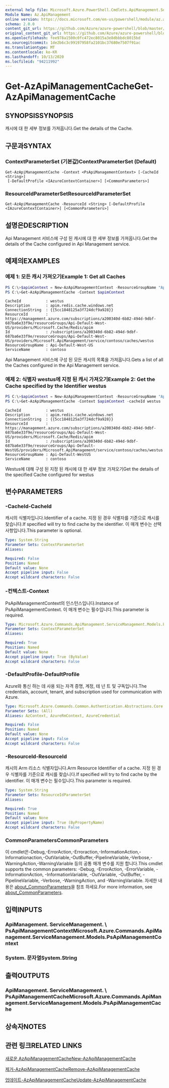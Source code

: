 ```yaml
---
external help file: Microsoft.Azure.PowerShell.Cmdlets.ApiManagement.ServiceManagement.dll-Help.xml
Module Name: Az.ApiManagement
online version: https://docs.microsoft.com/en-us/powershell/module/az.apimanagement/get-azapimanagementcache
schema: 2.0.0
content_git_url: https://github.com/Azure/azure-powershell/blob/master/src/ApiManagement/ApiManagement/help/Get-AzApiManagementCache.md
original_content_git_url: https://github.com/Azure/azure-powershell/blob/master/src/ApiManagement/ApiManagement/help/Get-AzApiManagementCache.md
ms.openlocfilehash: fee978a1500c0fc472ec8015a3e8dbbbdc8015bd
ms.sourcegitcommit: 1de2b6c3c99197958fa2101bc37680e7507f91ac
ms.translationtype: MT
ms.contentlocale: ko-KR
ms.lasthandoff: 10/13/2020
ms.locfileid: "94211992"
---
```

# <span data-ttu-id="fcc0c-101">Get-AzApiManagementCache</span><span class="sxs-lookup"><span data-stu-id="fcc0c-101">Get-AzApiManagementCache</span></span>

## <span data-ttu-id="fcc0c-102">SYNOPSIS</span><span class="sxs-lookup"><span data-stu-id="fcc0c-102">SYNOPSIS</span></span>
<span data-ttu-id="fcc0c-103">캐시에 대 한 세부 정보를 가져옵니다.</span><span class="sxs-lookup"><span data-stu-id="fcc0c-103">Get the details of the Cache.</span></span>

## <span data-ttu-id="fcc0c-104">구문과</span><span class="sxs-lookup"><span data-stu-id="fcc0c-104">SYNTAX</span></span>

### <span data-ttu-id="fcc0c-105">ContextParameterSet (기본값)</span><span class="sxs-lookup"><span data-stu-id="fcc0c-105">ContextParameterSet (Default)</span></span>
```
Get-AzApiManagementCache -Context <PsApiManagementContext> [-CacheId <String>]
 [-DefaultProfile <IAzureContextContainer>] [<CommonParameters>]
```

### <span data-ttu-id="fcc0c-106">ResourceIdParameterSet</span><span class="sxs-lookup"><span data-stu-id="fcc0c-106">ResourceIdParameterSet</span></span>
```
Get-AzApiManagementCache -ResourceId <String> [-DefaultProfile <IAzureContextContainer>] [<CommonParameters>]
```

## <span data-ttu-id="fcc0c-107">설명은</span><span class="sxs-lookup"><span data-stu-id="fcc0c-107">DESCRIPTION</span></span>
<span data-ttu-id="fcc0c-108">Api Management 서비스에 구성 된 캐시에 대 한 세부 정보를 가져옵니다.</span><span class="sxs-lookup"><span data-stu-id="fcc0c-108">Get the details of the Cache configured in Api Management service.</span></span>

## <span data-ttu-id="fcc0c-109">예제의</span><span class="sxs-lookup"><span data-stu-id="fcc0c-109">EXAMPLES</span></span>

### <span data-ttu-id="fcc0c-110">예제 1: 모든 캐시 가져오기</span><span class="sxs-lookup"><span data-stu-id="fcc0c-110">Example 1: Get all Caches</span></span>
```powershell
PS C:\>$apimContext = New-AzApiManagementContext -ResourceGroupName "Api-Default-WestUS" -ServiceName "contoso"
PS C:\>Get-AzApiManagementCache -Context $apimContext
```

```
CacheId           : westus
Description       : apim.redis.cache.windows.net
ConnectionString  : {{5cc1848125a3f724dcf9a928}}
ResourceId        : https://management.azure.com/subscriptions/a200340d-6b82-494d-9dbf-687ba6e33f9e/resourceGroups/Api-Default-West-US/providers/Microsoft.Cache/Redis/apim
Id                : /subscriptions/a200340d-6b82-494d-9dbf-687ba6e33f9e/resourceGroups/Api-Default-West-US/providers/Microsoft.ApiManagement/service/contoso/caches/westus
ResourceGroupName : Api-Default-West-US
ServiceName       : contoso
```

<span data-ttu-id="fcc0c-111">Api Management 서비스에 구성 된 모든 캐시의 목록을 가져옵니다.</span><span class="sxs-lookup"><span data-stu-id="fcc0c-111">Gets a list of all the Caches configured in the Api Management service.</span></span>

### <span data-ttu-id="fcc0c-112">예제 2: 식별자 westus에 지정 된 캐시 가져오기</span><span class="sxs-lookup"><span data-stu-id="fcc0c-112">Example 2: Get the Cache specified by the Identifier westus</span></span>
```powershell
PS C:\>$apimContext = New-AzApiManagementContext -ResourceGroupName "Api-Default-WestUS" -ServiceName "contoso"
PS C:\>Get-AzApiManagementCache -Context $apimContext -cacheId westus
```

```
CacheId           : westus
Description       : apim.redis.cache.windows.net
ConnectionString  : {{5cc1848125a3f724dcf9a928}}
ResourceId        : https://management.azure.com/subscriptions/a200340d-6b82-494d-9dbf-687ba6e33f9e/resourceGroups/Api-Default-West-US/providers/Microsoft.Cache/Redis/apim
Id                : /subscriptions/a200340d-6b82-494d-9dbf-687ba6e33f9e/resourceGroups/Api-Default-WestUS/providers/Microsoft.ApiManagement/service/contoso/caches/westus
ResourceGroupName : Api-Default-WestUS
ServiceName       : contoso
```

<span data-ttu-id="fcc0c-113">Westus에 대해 구성 된 지정 된 캐시에 대 한 세부 정보 가져오기</span><span class="sxs-lookup"><span data-stu-id="fcc0c-113">Get the details of the specified Cache configured for westus</span></span>

## <span data-ttu-id="fcc0c-114">변수</span><span class="sxs-lookup"><span data-stu-id="fcc0c-114">PARAMETERS</span></span>

### <span data-ttu-id="fcc0c-115">-CacheId</span><span class="sxs-lookup"><span data-stu-id="fcc0c-115">-CacheId</span></span>
<span data-ttu-id="fcc0c-116">캐시의 식별자입니다.</span><span class="sxs-lookup"><span data-stu-id="fcc0c-116">Identifier of a cache.</span></span>
<span data-ttu-id="fcc0c-117">지정 된 경우 식별자를 기준으로 캐시를 찾습니다.</span><span class="sxs-lookup"><span data-stu-id="fcc0c-117">If specified will try to find cache by the identifier.</span></span>
<span data-ttu-id="fcc0c-118">이 매개 변수는 선택 사항입니다.</span><span class="sxs-lookup"><span data-stu-id="fcc0c-118">This parameter is optional.</span></span>

```yaml
Type: System.String
Parameter Sets: ContextParameterSet
Aliases:

Required: False
Position: Named
Default value: None
Accept pipeline input: False
Accept wildcard characters: False
```

### <span data-ttu-id="fcc0c-119">-컨텍스트</span><span class="sxs-lookup"><span data-stu-id="fcc0c-119">-Context</span></span>
<span data-ttu-id="fcc0c-120">PsApiManagementContext의 인스턴스입니다.</span><span class="sxs-lookup"><span data-stu-id="fcc0c-120">Instance of PsApiManagementContext.</span></span>
<span data-ttu-id="fcc0c-121">이 매개 변수는 필수입니다.</span><span class="sxs-lookup"><span data-stu-id="fcc0c-121">This parameter is required.</span></span>

```yaml
Type: Microsoft.Azure.Commands.ApiManagement.ServiceManagement.Models.PsApiManagementContext
Parameter Sets: ContextParameterSet
Aliases:

Required: True
Position: Named
Default value: None
Accept pipeline input: True (ByValue)
Accept wildcard characters: False
```

### <span data-ttu-id="fcc0c-122">-DefaultProfile</span><span class="sxs-lookup"><span data-stu-id="fcc0c-122">-DefaultProfile</span></span>
<span data-ttu-id="fcc0c-123">Azure와 통신 하는 데 사용 되는 자격 증명, 계정, 테 넌 트 및 구독입니다.</span><span class="sxs-lookup"><span data-stu-id="fcc0c-123">The credentials, account, tenant, and subscription used for communication with Azure.</span></span>

```yaml
Type: Microsoft.Azure.Commands.Common.Authentication.Abstractions.Core.IAzureContextContainer
Parameter Sets: (All)
Aliases: AzContext, AzureRmContext, AzureCredential

Required: False
Position: Named
Default value: None
Accept pipeline input: False
Accept wildcard characters: False
```

### <span data-ttu-id="fcc0c-124">-ResourceId</span><span class="sxs-lookup"><span data-stu-id="fcc0c-124">-ResourceId</span></span>
<span data-ttu-id="fcc0c-125">캐시의 Arm 리소스 식별자입니다.</span><span class="sxs-lookup"><span data-stu-id="fcc0c-125">Arm Resource Identifier of a cache.</span></span> <span data-ttu-id="fcc0c-126">지정 된 경우 식별자를 기준으로 캐시를 찾습니다.</span><span class="sxs-lookup"><span data-stu-id="fcc0c-126">If specified will try to find cache by the identifier.</span></span> <span data-ttu-id="fcc0c-127">이 매개 변수는 필수입니다.</span><span class="sxs-lookup"><span data-stu-id="fcc0c-127">This parameter is required.</span></span>

```yaml
Type: System.String
Parameter Sets: ResourceIdParameterSet
Aliases:

Required: True
Position: Named
Default value: None
Accept pipeline input: True (ByPropertyName)
Accept wildcard characters: False
```

### <span data-ttu-id="fcc0c-128">CommonParameters</span><span class="sxs-lookup"><span data-stu-id="fcc0c-128">CommonParameters</span></span>
<span data-ttu-id="fcc0c-129">이 cmdlet은-Debug,-ErrorAction,-Erroraction,-InformationAction,-Informationaction,-OutVariable,-OutBuffer,-PipelineVariable,-Verbose,-WarningAction,-WarningVariable 등의 공통 매개 변수를 지원 합니다.</span><span class="sxs-lookup"><span data-stu-id="fcc0c-129">This cmdlet supports the common parameters: -Debug, -ErrorAction, -ErrorVariable, -InformationAction, -InformationVariable, -OutVariable, -OutBuffer, -PipelineVariable, -Verbose, -WarningAction, and -WarningVariable.</span></span> <span data-ttu-id="fcc0c-130">자세한 내용은 [about_CommonParameters](http://go.microsoft.com/fwlink/?LinkID=113216)을 참조 하세요.</span><span class="sxs-lookup"><span data-stu-id="fcc0c-130">For more information, see [about_CommonParameters](http://go.microsoft.com/fwlink/?LinkID=113216).</span></span>

## <span data-ttu-id="fcc0c-131">입력</span><span class="sxs-lookup"><span data-stu-id="fcc0c-131">INPUTS</span></span>

### <span data-ttu-id="fcc0c-132">ApiManagement. ServiceManagement. \ PsApiManagementContext</span><span class="sxs-lookup"><span data-stu-id="fcc0c-132">Microsoft.Azure.Commands.ApiManagement.ServiceManagement.Models.PsApiManagementContext</span></span>

### <span data-ttu-id="fcc0c-133">System. 문자열</span><span class="sxs-lookup"><span data-stu-id="fcc0c-133">System.String</span></span>

## <span data-ttu-id="fcc0c-134">출력</span><span class="sxs-lookup"><span data-stu-id="fcc0c-134">OUTPUTS</span></span>

### <span data-ttu-id="fcc0c-135">ApiManagement. ServiceManagement. \ PsApiManagementCache</span><span class="sxs-lookup"><span data-stu-id="fcc0c-135">Microsoft.Azure.Commands.ApiManagement.ServiceManagement.Models.PsApiManagementCache</span></span>

## <span data-ttu-id="fcc0c-136">상속자</span><span class="sxs-lookup"><span data-stu-id="fcc0c-136">NOTES</span></span>

## <span data-ttu-id="fcc0c-137">관련 링크</span><span class="sxs-lookup"><span data-stu-id="fcc0c-137">RELATED LINKS</span></span>

[<span data-ttu-id="fcc0c-138">새로운 AzApiManagementCache</span><span class="sxs-lookup"><span data-stu-id="fcc0c-138">New-AzApiManagementCache</span></span>](./New-AzApiManagementCache.md)

[<span data-ttu-id="fcc0c-139">제거-AzApiManagementCache</span><span class="sxs-lookup"><span data-stu-id="fcc0c-139">Remove-AzApiManagementCache</span></span>](./Remove-AzApiManagementCache.md)

[<span data-ttu-id="fcc0c-140">업데이트-AzApiManagementCache</span><span class="sxs-lookup"><span data-stu-id="fcc0c-140">Update-AzApiManagementCache</span></span>](./Update-AzApiManagementCache.md)
